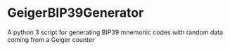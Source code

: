# GeigerBIP39Generator
A python 3 script for generating BIP39 mnemonic codes with random data coming from a Geiger counter
